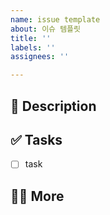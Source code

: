 ```yaml
---
name: issue template
about: 이슈 템플릿
title: ''
labels: ''
assignees: ''

---
```


## 📄 Description


## ✅ Tasks
- [ ] task

## 🙋🏻 More
